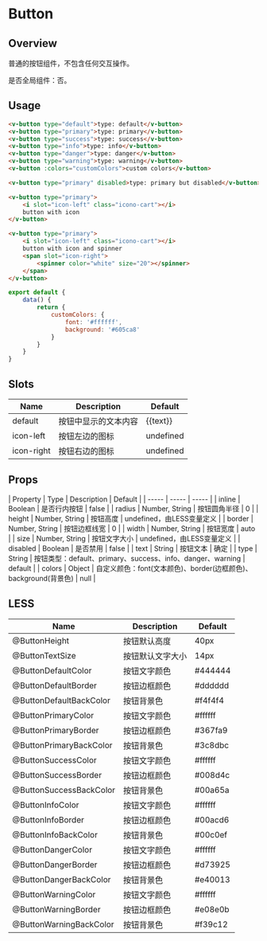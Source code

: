 # Button

## Overview

普通的按钮组件，不包含任何交互操作。

是否全局组件：否。

## Usage

```html
<v-button type="default">type: default</v-button>
<v-button type="primary">type: primary</v-button>
<v-button type="success">type: success</v-button>
<v-button type="info">type: info</v-button>
<v-button type="danger">type: danger</v-button>
<v-button type="warning">type: warning</v-button>
<v-button :colors="customColors">custom colors</v-button>

<v-button type="primary" disabled>type: primary but disabled</v-button>

<v-button type="primary">
    <i slot="icon-left" class="icono-cart"></i>
    button with icon
</v-button>

<v-button type="primary">
    <i slot="icon-left" class="icono-cart"></i>
    button with icon and spinner
    <span slot="icon-right">
        <spinner color="white" size="20"></spinner>
    </span>
</v-button>
```

```javascript
export default {
    data() {
        return {
            customColors: {
                font: '#ffffff',
                background: '#605ca8'
            }
        }
    }
}
```

## Slots

| Name | Description | Default |
| ----- | ----- | ----- |
| default | 按钮中显示的文本内容 | {{text}} |
| icon-left | 按钮左边的图标 | undefined |
| icon-right | 按钮右边的图标 | undefined |

## Props

| Property | Type | Description | Default |
| ----- | ----- | ----- |
| inline | Boolean | 是否行内按钮 | false |
| radius | Number, String | 按钮圆角半径 | 0 |
| height | Number, String | 按钮高度 | undefined，由LESS变量定义 |
| border | Number, String | 按钮边框线宽 | 0 |
| width | Number, String | 按钮宽度 | auto |
| size | Number, String | 按钮文字大小 | undefined，由LESS变量定义 |
| disabled | Boolean | 是否禁用 | false |
| text | String | 按钮文本 | 确定 |
| type | String | 按钮类型：default、primary、success、info、danger、warning | default |
| colors | Object | 自定义颜色：font(文本颜色)、border(边框颜色)、background(背景色) | null |

## LESS

| Name | Description | Default |
| ----- | ----- | ----- |
| @ButtonHeight | 按钮默认高度 | 40px |
| @ButtonTextSize | 按钮默认文字大小 | 14px |
| @ButtonDefaultColor | 按钮文字颜色 | #444444 |
| @ButtonDefaultBorder | 按钮边框颜色 | #dddddd |
| @ButtonDefaultBackColor | 按钮背景色 | #f4f4f4 |
| @ButtonPrimaryColor | 按钮文字颜色 | #ffffff |
| @ButtonPrimaryBorder | 按钮边框颜色 | #367fa9 |
| @ButtonPrimaryBackColor | 按钮背景色 | #3c8dbc |
| @ButtonSuccessColor | 按钮文字颜色 | #ffffff |
| @ButtonSuccessBorder | 按钮边框颜色 | #008d4c |
| @ButtonSuccessBackColor | 按钮背景色 | #00a65a |
| @ButtonInfoColor | 按钮文字颜色 | #ffffff |
| @ButtonInfoBorder | 按钮边框颜色 | #00acd6 |
| @ButtonInfoBackColor | 按钮背景色 | #00c0ef |
| @ButtonDangerColor | 按钮文字颜色 | #ffffff |
| @ButtonDangerBorder | 按钮边框颜色 | #d73925 |
| @ButtonDangerBackColor | 按钮背景色 | #e40013 |
| @ButtonWarningColor | 按钮文字颜色 | #ffffff |
| @ButtonWarningBorder | 按钮边框颜色 | #e08e0b |
| @ButtonWarningBackColor | 按钮背景色 | #f39c12 |